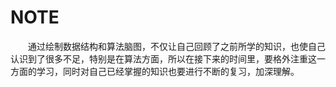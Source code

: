 # NOTE

　　通过绘制数据结构和算法脑图，不仅让自己回顾了之前所学的知识，也使自己认识到了很多不足，特别是在算法方面，所以在接下来的时间里，要格外注重这一方面的学习，同时对自己已经掌握的知识也要进行不断的复习，加深理解。
